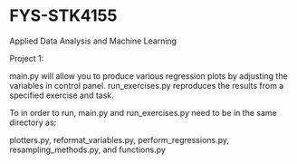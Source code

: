 # FYS-STK4155
Applied Data Analysis and Machine Learning

Project 1: 

main.py will allow you to produce various regression plots by adjusting the variables in control panel. 
run_exercises.py reproduces the results from a specified exercise and task. 

To in order to run, main.py and run_exercises.py need to be in the same directory as:

plotters.py, 
reformat_variables.py, 
perform_regressions.py, 
resampling_methods.py, and
functions.py
